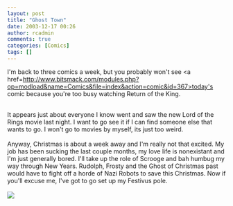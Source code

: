 ```yaml
---
layout: post
title: "Ghost Town"
date: 2003-12-17 00:26
author: rcadmin
comments: true
categories: [Comics]
tags: []
---
```

I'm back to three comics a week, but you probably won't see <a href=http://www.bitsmack.com/modules.php?op=modload&name=Comics&file=index&action=comic&id=367>today's comic</a> because you're too busy watching Return of the King. 
<br />

<br />
It appears just about everyone I know went and saw the new Lord of the Rings movie last night. I want to go see it if I can find someone else that wants to go. I won't go to movies by myself, its just too weird. 
<br />

<br />
Anyway, Christmas is about a week away and I'm really not that excited. My job has been sucking the last couple months, my love life is nonexistant and I'm just generally bored. I'll take up the role of Scrooge and bah humbug my way through New Years. Rudolph, Frosty and the Ghost of Christmas past would have to fight off a horde of Nazi Robots to save this Christmas. Now if you'll excuse me, I've got to go set up my Festivus pole.<Br><br><!--more--><img src='/wp/wp-content/comics/20031217.gif' alt'' />
